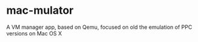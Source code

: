 # mac-mulator
A VM manager app, based on Qemu, focused on old the emulation of PPC versions on Mac OS X
